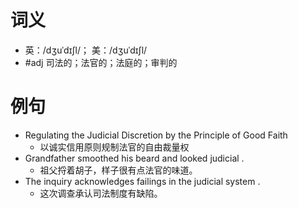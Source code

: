# 词义
- 英：/dʒuˈdɪʃl/； 美：/dʒuˈdɪʃl/
- #adj 司法的；法官的；法庭的；审判的
# 例句
- Regulating the Judicial Discretion by the Principle of Good Faith
	- 以诚实信用原则规制法官的自由裁量权
- Grandfather smoothed his beard and looked judicial .
	- 祖父捋着胡子，样子很有点法官的味道。
- The inquiry acknowledges failings in the judicial system .
	- 这次调查承认司法制度有缺陷。
